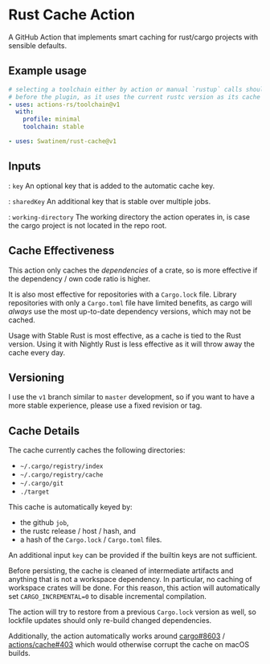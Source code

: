 # Rust Cache Action

A GitHub Action that implements smart caching for rust/cargo projects with
sensible defaults.

## Example usage

```yaml
# selecting a toolchain either by action or manual `rustup` calls should happen
# before the plugin, as it uses the current rustc version as its cache key
- uses: actions-rs/toolchain@v1
  with:
    profile: minimal
    toolchain: stable

- uses: Swatinem/rust-cache@v1
```

## Inputs

: `key`
An optional key that is added to the automatic cache key.

: `sharedKey`
An additional key that is stable over multiple jobs.

: `working-directory`
The working directory the action operates in, is case the cargo project is not
located in the repo root.

## Cache Effectiveness

This action only caches the _dependencies_ of a crate, so is more effective if
the dependency / own code ratio is higher.

It is also most effective for repositories with a `Cargo.lock` file. Library
repositories with only a `Cargo.toml` file have limited benefits, as cargo will
_always_ use the most up-to-date dependency versions, which may not be cached.

Usage with Stable Rust is most effective, as a cache is tied to the Rust version.
Using it with Nightly Rust is less effective as it will throw away the cache every day.

## Versioning

I use the `v1` branch similar to `master` development, so if you want to have
a more stable experience, please use a fixed revision or tag.

## Cache Details

The cache currently caches the following directories:

- `~/.cargo/registry/index`
- `~/.cargo/registry/cache`
- `~/.cargo/git`
- `./target`

This cache is automatically keyed by:

- the github `job`,
- the rustc release / host / hash, and
- a hash of the `Cargo.lock` / `Cargo.toml` files.

An additional input `key` can be provided if the builtin keys are not sufficient.

Before persisting, the cache is cleaned of intermediate artifacts and
anything that is not a workspace dependency.
In particular, no caching of workspace crates will be done. For
this reason, this action will automatically set `CARGO_INCREMENTAL=0` to
disable incremental compilation.

The action will try to restore from a previous `Cargo.lock` version as well, so
lockfile updates should only re-build changed dependencies.

Additionally, the action automatically works around
[cargo#8603](https://github.com/rust-lang/cargo/issues/8603) /
[actions/cache#403](https://github.com/actions/cache/issues/403) which would
otherwise corrupt the cache on macOS builds.

